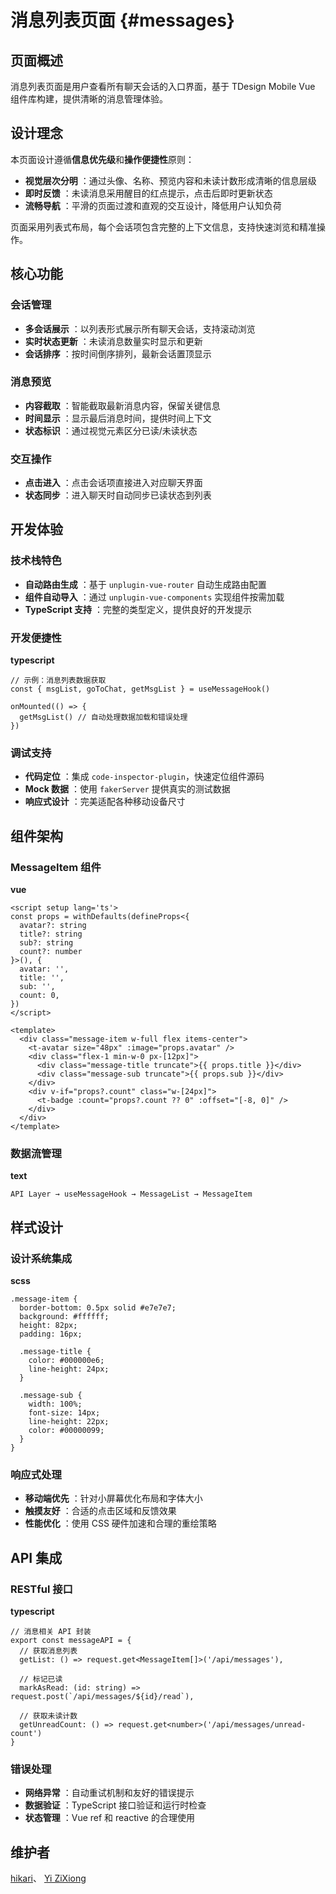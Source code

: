 # 消息列表页面 {#messages}

## 页面概述

消息列表页面是用户查看所有聊天会话的入口界面，基于 TDesign Mobile Vue 组件库构建，提供清晰的消息管理体验。

## 设计理念

本页面设计遵循**信息优先级**和**操作便捷性**原则：

*  **视觉层次分明** ：通过头像、名称、预览内容和未读计数形成清晰的信息层级
*  **即时反馈** ：未读消息采用醒目的红点提示，点击后即时更新状态
*  **流畅导航** ：平滑的页面过渡和直观的交互设计，降低用户认知负荷

页面采用列表式布局，每个会话项包含完整的上下文信息，支持快速浏览和精准操作。

## 核心功能

### 会话管理

*  **多会话展示** ：以列表形式展示所有聊天会话，支持滚动浏览
*  **实时状态更新** ：未读消息数量实时显示和更新
*  **会话排序** ：按时间倒序排列，最新会话置顶显示

### 消息预览

*  **内容截取** ：智能截取最新消息内容，保留关键信息
*  **时间显示** ：显示最后消息时间，提供时间上下文
*  **状态标识** ：通过视觉元素区分已读/未读状态

### 交互操作

*  **点击进入** ：点击会话项直接进入对应聊天界面
*  **状态同步** ：进入聊天时自动同步已读状态到列表

## 开发体验

### 技术栈特色

*  **自动路由生成** ：基于 `unplugin-vue-router` 自动生成路由配置
*  **组件自动导入** ：通过 `unplugin-vue-components` 实现组件按需加载
*  **TypeScript 支持** ：完整的类型定义，提供良好的开发提示

### 开发便捷性

**typescript**

```
// 示例：消息列表数据获取
const { msgList, goToChat, getMsgList } = useMessageHook()

onMounted(() => {
  getMsgList() // 自动处理数据加载和错误处理
})
```

### 调试支持

*  **代码定位** ：集成 `code-inspector-plugin`，快速定位组件源码
*  **Mock 数据** ：使用 `fakerServer` 提供真实的测试数据
*  **响应式设计** ：完美适配各种移动设备尺寸

## 组件架构

### MessageItem 组件

**vue**

```
<script setup lang='ts'>
const props = withDefaults(defineProps<{
  avatar?: string
  title?: string
  sub?: string
  count?: number
}>(), {
  avatar: '',
  title: '',
  sub: '',
  count: 0,
})
</script>

<template>
  <div class="message-item w-full flex items-center">
    <t-avatar size="48px" :image="props.avatar" />
    <div class="flex-1 min-w-0 px-[12px]">
      <div class="message-title truncate">{{ props.title }}</div>
      <div class="message-sub truncate">{{ props.sub }}</div>
    </div>
    <div v-if="props?.count" class="w-[24px]">
      <t-badge :count="props?.count ?? 0" :offset="[-8, 0]" />
    </div>
  </div>
</template>
```

### 数据流管理

**text**

```
API Layer → useMessageHook → MessageList → MessageItem
```

## 样式设计

### 设计系统集成

**scss**

```
.message-item {
  border-bottom: 0.5px solid #e7e7e7;
  background: #ffffff;
  height: 82px;
  padding: 16px;

  .message-title {
    color: #000000e6;
    line-height: 24px;
  }

  .message-sub {
    width: 100%;
    font-size: 14px;
    line-height: 22px;
    color: #00000099;
  }
}
```

### 响应式处理

*  **移动端优先** ：针对小屏幕优化布局和字体大小
*  **触摸友好** ：合适的点击区域和反馈效果
*  **性能优化** ：使用 CSS 硬件加速和合理的重绘策略

## API 集成

### RESTful 接口

**typescript**

```
// 消息相关 API 封装
export const messageAPI = {
  // 获取消息列表
  getList: () => request.get<MessageItem[]>('/api/messages'),

  // 标记已读
  markAsRead: (id: string) => request.post(`/api/messages/${id}/read`),

  // 获取未读计数
  getUnreadCount: () => request.get<number>('/api/messages/unread-count')
}
```

### 错误处理

*  **网络异常** ：自动重试机制和友好的错误提示
*  **数据验证** ：TypeScript 接口验证和运行时检查
*  **状态管理** ：Vue ref 和 reactive 的合理使用

## 维护者

[hikari](https://github.com/liuyax0818)、
[Yi ZiXiong](https://github.com/neikun25)
